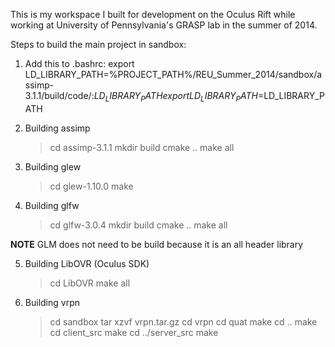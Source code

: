 This is my workspace I built for development on the Oculus Rift while working
at University of Pennsylvania's GRASP lab in the summer of 2014.


Steps to build the main project in sandbox:

1) Add this to .bashrc:
    export LD_LIBRARY_PATH=%PROJECT_PATH%/REU_Summer_2014/sandbox/assimp-3.1.1/build/code/:$LD_LIBRARY_PATH
    export LD_LIBRARY_PATH=%PROJECT_PATH%/REU_Summer_2014/sandbox/glew-1.10.0/lib/:$LD_LIBRARY_PATH

2) Building assimp
    > cd assimp-3.1.1
    > mkdir build
    > cmake ..
    > make all

3) Building glew
    > cd glew-1.10.0
    > make

4) Building glfw
    > cd glfw-3.0.4
    > mkdir build
    > cmake ..
    > make all

**NOTE** GLM does not need to be build because it is an all header library

5) Building LibOVR (Oculus SDK)
    > cd LibOVR
    > make all

6) Building vrpn
    > cd sandbox
    > tar xzvf vrpn.tar.gz
    > cd vrpn
    > cd quat
    > make
    > cd ..
    > make
    > cd client_src
    > make
    > cd ../server_src
    > make
